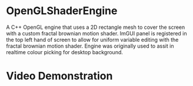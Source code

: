 # OpenGLShaderEngine
A C++ OpenGL engine that uses a 2D rectangle mesh to cover the screen with a custom fractal brownian motion shader.
ImGUI panel is registered in the top left hand of screen to allow for uniform variable editing with the fractal brownian motion shader.
Engine was originally used to assit in realtime colour picking for desktop background.

# Video Demonstration

<p align="center>
  <iframe width="560" height="315" src="https://www.youtube.com/embed/HMdhA7sv6jA" title="YouTube video player" frameborder="0" allow="accelerometer autoplay; clipboard-write; encrypted-media; gyroscope; picture-in-picture" allowfullscreen></iframe>
</p>
